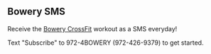 ## Bowery SMS

Receive the [Bowery CrossFit](http://www.bowerycrossfit.com) workout as a SMS everyday!

Text "Subscribe" to 972-4BOWERY (972-426-9379) to get started.
